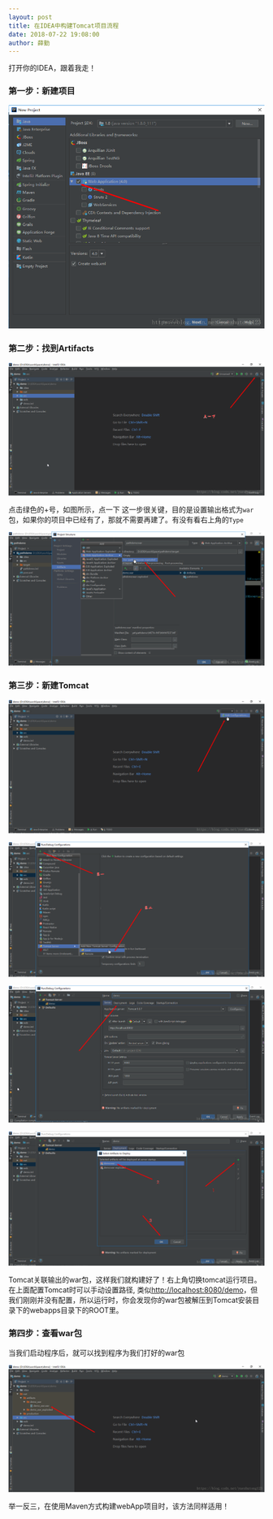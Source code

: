 ```yaml
---
layout: post
title: 在IDEA中构建Tomcat项目流程
date: 2018-07-22 19:08:00
author: 薛勤
---
```

打开你的IDEA，跟着我走！

### 第一步：新建项目

![](./20180722在IDEA中构建Tomcat项目流程/1136672-20190623162617120-405355328.png)

### 第二步：找到Artifacts

![](./20180722在IDEA中构建Tomcat项目流程/1136672-20190623162628463-542582101.png)

点击绿色的+号，如图所示，点一下 
这一步很关键，目的是设置输出格式为`war`包，如果你的项目中已经有了，那就不需要再建了。有没有看右上角的`Type`

![](./20180722在IDEA中构建Tomcat项目流程/1136672-20190623162650551-629812791.png)

### 第三步：新建Tomcat

![](./20180722在IDEA中构建Tomcat项目流程/1136672-20190623162711140-2144449810.png)

![](./20180722在IDEA中构建Tomcat项目流程/1136672-20190623162737926-1689663285.png)

![](./20180722在IDEA中构建Tomcat项目流程/1136672-20190623162753126-1506159851.png)

![](./20180722在IDEA中构建Tomcat项目流程/1136672-20190623162804869-1313849555.png)

Tomcat关联输出的war包，这样我们就构建好了！右上角切换tomcat运行项目。 
在上面配置Tomcat时可以手动设置路径, 类似[http://localhost:8080/demo](http://localhost:8080/demo)，但我们刚刚并没有配置，所以运行时，你会发现你的war包被解压到Tomcat安装目录下的webapps目录下的ROOT里。

### 第四步：查看war包

当我们启动程序后，就可以找到程序为我们打好的war包

![](./20180722在IDEA中构建Tomcat项目流程/1136672-20190623162820380-350108863.png)

举一反三，在使用Maven方式构建webApp项目时，该方法同样适用！

